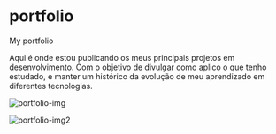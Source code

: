 # portfolio
My portfolio

Aqui é onde estou publicando os meus principais projetos em desenvolvimento. Com o objetivo de divulgar como aplico o que tenho estudado, e manter um histórico da evolução de meu aprendizado em diferentes tecnologias.

![portfolio-img](https://user-images.githubusercontent.com/40327303/105789325-fd884f00-5f60-11eb-99f4-1a328827f1b0.PNG)


![portfolio-img2](https://user-images.githubusercontent.com/40327303/105789489-4a6c2580-5f61-11eb-8658-92360160378b.PNG)
